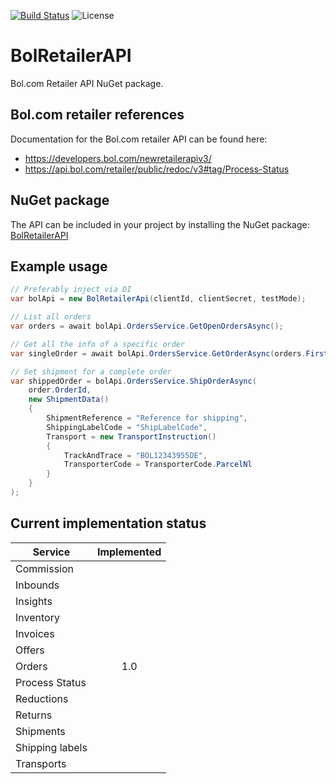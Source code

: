 ﻿[![Build Status](https://soneritics.visualstudio.com/Bol%20Retailer%20API/_apis/build/status/Soneritics.BolRetailerAPI?branchName=master)](https://soneritics.visualstudio.com/Bol%20Retailer%20API/_build/latest?definitionId=2&branchName=master)
![License](http://img.shields.io/badge/license-MIT-green.svg)

# BolRetailerAPI
Bol.com Retailer API NuGet package.

## Bol.com retailer references
Documentation for the Bol.com retailer API can be found here:
* https://developers.bol.com/newretailerapiv3/
* https://api.bol.com/retailer/public/redoc/v3#tag/Process-Status

## NuGet package
The API can be included in your project by installing the NuGet package:
[BolRetailerAPI](https://www.nuget.org/packages/BolRetailerAPI/)

## Example usage
```cs
// Preferably inject via DI
var bolApi = new BolRetailerApi(clientId, clientSecret, testMode);

// List all orders
var orders = await bolApi.OrdersService.GetOpenOrdersAsync();

// Get all the info of a specific order
var singleOrder = await bolApi.OrdersService.GetOrderAsync(orders.First().orderId);

// Set shipment for a complete order
var shippedOrder = bolApi.OrdersService.ShipOrderAsync(
    order.OrderId,
    new ShipmentData()
    {
        ShipmentReference = "Reference for shipping",
        ShippingLabelCode = "ShipLabelCode",
        Transport = new TransportInstruction()
        {
            TrackAndTrace = "BOL12343955DE",
            TransporterCode = TransporterCode.ParcelNl
        }
    }
);
```

## Current implementation status
| Service                                       | Implemented |
|-----------------------------------------------|:-----------:|
| Commission                                    |             |
| Inbounds                                      |             |
| Insights                                      |             |
| Inventory                                     |             |
| Invoices                                      |             |
| Offers                                        |             |
| Orders                                        |     1.0     |
| Process Status                                |             |
| Reductions                                    |             |
| Returns                                       |             |
| Shipments                                     |             |
| Shipping labels                               |             |
| Transports                                    |             |
